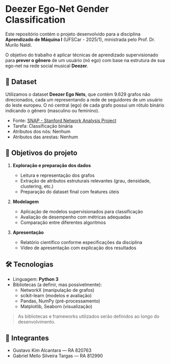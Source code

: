 # Deezer Ego-Net Gender Classification

Este repositório contém o projeto desenvolvido para a disciplina **Aprendizado de Máquina I** (UFSCar - 2025/1), ministrada pelo Prof. Dr. Murilo Naldi.

O objetivo do trabalho é aplicar técnicas de aprendizado supervisionado para **prever o gênero** de um usuário (nó ego) com base na estrutura de sua ego-net na rede social musical **Deezer**.

## 👤 Dataset

Utilizamos o dataset **Deezer Ego Nets**, que contém 9.629 grafos não direcionados, cada um representando a rede de seguidores de um usuário do leste europeu. O nó central (ego) de cada grafo possui um rótulo binário indicando o gênero (masculino ou feminino).

- Fonte: [SNAP - Stanford Network Analysis Project](https://snap.stanford.edu/data/deezer_ego_nets.html)
- Tarefa: Classificação binária
- Atributos dos nós: Nenhum
- Atributos das arestas: Nenhum

## 🎯 Objetivos do projeto

1. **Exploração e preparação dos dados**
   - Leitura e representação dos grafos
   - Extração de atributos estruturais relevantes (grau, densidade, clustering, etc.)
   - Preparação do dataset final com features úteis

2. **Modelagem**
   - Aplicação de modelos supervisionados para classificação
   - Avaliação de desempenho com métricas adequadas
   - Comparação entre diferentes algoritmos

3. **Apresentação**
   - Relatório científico conforme especificações da disciplina
   - Vídeo de apresentação com explicação dos resultados

## 🛠️ Tecnologias

- Linguagem: **Python 3**
- Bibliotecas (a definir, mas possivelmente):
  - NetworkX (manipulação de grafos)
  - scikit-learn (modelos e avaliação)
  - Pandas, NumPy (pré-processamento)
  - Matplotlib, Seaborn (visualização)

> As bibliotecas e frameworks utilizados serão definidos ao longo do desenvolvimento.

## 👥 Integrantes

- Gustavo Kim Alcantara — RA 820763
- Gabriel Mello Silveira Targas — RA 812990
